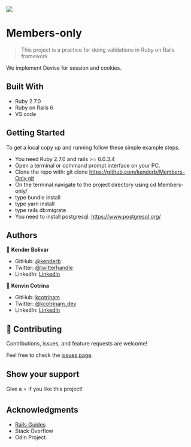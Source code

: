 ![](https://img.shields.io/badge/Microverse-blueviolet)

# Members-only

> This project is a practice for doing validations in Ruby on Rails framework


We implement Devise for session and cookies.

## Built With

- Ruby 2.7.0
- Ruby on Rails 6
- VS code


## Getting Started
To get a local copy up and running follow these simple example steps.

- You need Ruby 2.7.0 and rails >= 6.0.3.4
- Open a terminal or command prompt interface on your PC.
- Clone the repo with: git clone https://github.com/kenderb/Members-Only.git
- On the terminal navigate to the project directory using cd Members-only/
- type bundle install
- type yarn install
- type rails db:migrate
- You need to install postgresql: https://www.postgresql.org/


## Authors

👤 **Kender Bolivar**

- GitHub: [@kenderb](https://github.com/ken)
- Twitter: [@twitterhandle](https://twitter.com/KBTarts )
- LinkedIn: [LinkedIn](https://www.linkedin.com/in/kender-bolivar-1736086b/ )


👤 **Kenvin Cotrina**

- GitHub: [kcotrinam](https://github.com/kcotrinam) 
- Twitter: [@kcotrinam_dev](https://twitter.com/kcotrinam_dev)
- LinkedIn: [LinkedIn](https://www.linkedin.com/in/kevincotrina/ )

## 🤝 Contributing

Contributions, issues, and feature requests are welcome!

Feel free to check the [issues page](https://github.com/kenderb/Members-Only/issues).

## Show your support

Give a ⭐️ if you like this project!

## Acknowledgments

- [Rails Guides](https://guides.rubyonrails.org/)
- Stack Overflow
- Odin Project.
